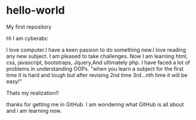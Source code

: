 # hello-world
My first repository

Hi I am cyberabc

I love computer.I have a keen passion to do something new.I love reading any new subject. I am pleased to take challenges.
Now I am learning html, css, javascript, bootstraps, Jquery,And ultimately php. I have faced a lot of problems in understanding OOPs.
"when you learn a subject for the first time it is  hard and tough but after revising 2nd time 3rd...nth time it will be easy!"

Thats my realization!!

thanks for getting me in GitHub. I am wondering what GitHub is all about and i am learning now.
